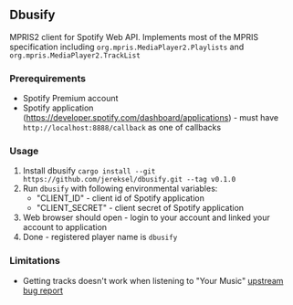 ## Dbusify

MPRIS2 client for Spotify Web API. Implements most of the MPRIS specification including `org.mpris.MediaPlayer2.Playlists` and `org.mpris.MediaPlayer2.TrackList`

### Prerequirements

- Spotify Premium account
- Spotify application (https://developer.spotify.com/dashboard/applications) - must have `http://localhost:8888/callback`  as one of callbacks

### Usage

1. Install dbusify `cargo install --git https://github.com/jereksel/dbusify.git --tag v0.1.0`
2. Run `dbusify` with following environmental variables:
    - "CLIENT_ID" - client id of Spotify application
    - "CLIENT_SECRET" - client secret of Spotify application
3. Web browser should open - login to your account and linked your account to application
4. Done - registered player name is `dbusify`

### Limitations

- Getting tracks doesn't work when listening to "Your Music" [upstream bug report](https://github.com/spotify/web-api/issues/1022)

